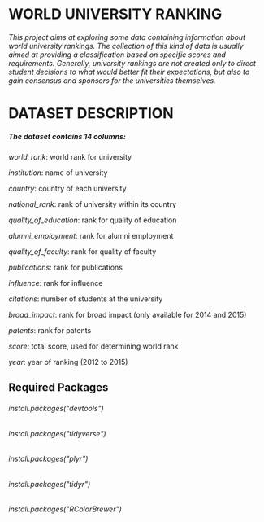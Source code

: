 # WORLD UNIVERSITY RANKING


###### This project aims at exploring some data containing information about world university rankings. The collection of this kind of data is usually aimed at providing a classification based on specific scores and requirements. Generally, university rankings are not created only to direct student decisions to what would better fit their expectations, but also to gain consensus and sponsors for the universities themselves.

# DATASET DESCRIPTION
##### The dataset contains 14 columns:
*world_rank*: world rank for university

*institution*: name of university

*country*: country of each university

*national_rank*: rank of university within its country

*quality_of_education*: rank for quality of education

*alumni_employment*: rank for alumni employment

*quality_of_faculty*: rank for quality of faculty

*publications*: rank for publications

*influence*: rank for influence

*citations*: number of students at the university

*broad_impact*: rank for broad impact (only available for 2014 and 2015)

*patents*: rank for patents

*score*: total score, used for determining world rank

*year*: year of ranking (2012 to 2015)

## Required Packages
###### install.packages("devtools")
###### install.packages("tidyverse")
###### install.packages("plyr")
###### install.packages("tidyr")
###### install.packages("RColorBrewer")
